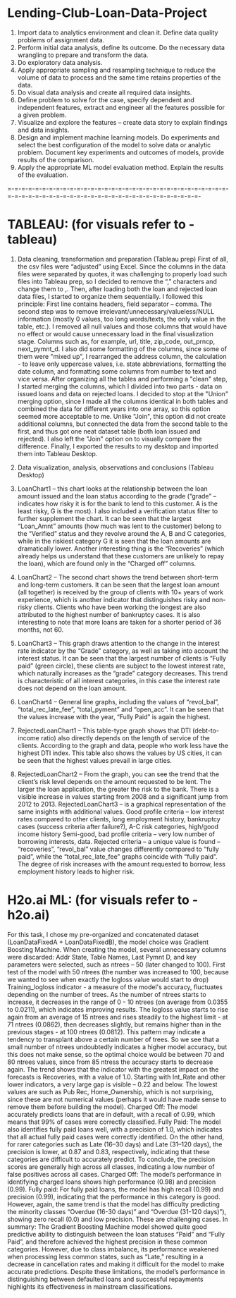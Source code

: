 # Lending-Club-Loan-Data-Project
1) Import data to analytics environment and clean it. Define data quality problems of assignment data.
2) Perform initial data analysis, define its outcome. Do the necessary data wrangling to prepare and transform the data.
3) Do exploratory data analysis.
4) Apply appropriate sampling and resampling technique to reduce the volume of data to process and the same time retains properties of the data.
5) Do visual data analysis and create all required data insights.
6) Define problem to solve for the case, specify dependent and independent features, extract and engineer all the features possible for a given problem.
7) Visualize and explore the features – create data story to explain findings and data insights.
8) Design and implement machine learning models. Do experiments and select the best configuration of the model to solve data or analytic problem. Document key experiments and outcomes of models, provide results of the comparison.
9) Apply the appropriate ML model evaluation method. Explain the results of the evaluation.
    
=-=-=-=-=-=-=-=-=-=-=-=-=-=-=-=-=-=-=-=-=-=-=-=-=-=-=-=-=-=-=-=-=-=-=-=-=-=-=-=-=-=-=-=-=-=-=-=-=-=-=-=-=-=-=-=-=-=-=-=-

# TABLEAU: (for visuals refer to - tableau)
1. Data cleaning, transformation and preparation (Tableau prep)
First of all, the csv files were “adjusted” using Excel. Since the columns in the data files were separated by quotes, it was challenging to properly load such files into Tableau prep, so I decided to remove the “,” characters and change them to ,. Then, after loading both the loan and rejected loan data files, I started to organize them sequentially. I followed this principle: First line contains headers, field separator – comma.
The second step was to remove irrelevant/unnecessary/valueless/NULL information (mostly 0 values, too long words/texts, the only value in the table, etc.). I removed all null values ​​and those columns that would have no effect or would cause unnecessary load in the final visualization stage. Columns such as, for example, url, title, zip_code, out_prncp, next_pymnt_d.
I also did some formatting of the columns, since some of them were "mixed up", I rearranged the address column, the calculation - to leave only uppercase values, i.e. state abbreviations, formatting the date column, and formatting some columns from number to text and vice versa.
After organizing all the tables and performing a "clean" step, I started merging the columns, which I divided into two parts - data on issued loans and data on rejected loans. I decided to stop at the "Union" merging option, since I made all the columns identical in both tables and combined the data for different years into one array, so this option seemed more acceptable to me. Unlike "Join", this option did not create additional columns, but connected the data from the second table to the first, and thus got one neat dataset table (both loan issued and rejected). I also left the "Join" option on to visually compare the difference. Finally, I exported the results to my desktop and imported them into Tableau Desktop.

2. Data visualization, analysis, observations and conclusions (Tableau Desktop)
1. LoanChart1 – this chart looks at the relationship between the loan amount issued and the loan status according to the grade (“grade” – indicates how risky it is for the bank to lend to this customer. A is the least risky, G is the most). I also included a verification status filter to further supplement the chart. It can be seen that the largest “Loan_Amnt” amounts (how much was lent to the customer) belong to the “Verified” status and they revolve around the A, B and C categories, while in the riskiest category G it is seen that the loan amounts are dramatically lower. Another interesting thing is the “Recoveries” (which already helps us understand that these customers are unlikely to repay the loan), which are found only in the “Charged off” columns.
2. LoanChart2 – The second chart shows the trend between short-term and long-term customers. It can be seen that the largest loan amount (all together) is received by the group of clients with 10+ years of work experience, which is another indicator that distinguishes risky and non-risky clients. Clients who have been working the longest are also attributed to the highest number of bankruptcy cases. It is also interesting to note that more loans are taken for a shorter period of 36 months, not 60.
3. LoanChart3 – This graph draws attention to the change in the interest rate indicator by the “Grade” category, as well as taking into account the interest status. It can be seen that the largest number of clients is “Fully paid” (green circle), these clients are subject to the lowest interest rate, which naturally increases as the “grade” category decreases. This trend is characteristic of all interest categories, in this case the interest rate does not depend on the loan amount.
4. LoanChart4 – General line graphs, including the values ​​of “revol_bal”, “total_rec_late_fee”, “total_pyment” and “open_acc”. It can be seen that the values ​​increase with the year, “Fully Paid” is again the highest.
5. RejectedLoanChart1 – This table-type graph shows that DTI (debt-to-income ratio) also directly depends on the length of service of the clients. According to the graph and data, people who work less have the highest DTI index. This table also shows the values ​​​​by US cities, it can be seen that the highest values ​​​​prevail in large cities.
6. RejectedLoanChart2 – From the graph, you can see the trend that the client’s risk level depends on the amount requested to be lent. The larger the loan application, the greater the risk to the bank. There is a visible increase in values ​​starting from 2008 and a significant jump from 2012 to 2013. RejectedLoanChart3 – is a graphical representation of the same insights with additional values.
Good profile criteria – low interest rates compared to other clients, long employment history, bankruptcy cases (success criteria after failure?), A-C risk categories, high/good income history
Semi-good, bad profile criteria – very low number of borrowing interests, data.
Rejected criteria – a unique value is found – “recoveries”, “revol_bal” value changes differently compared to “fully paid”, while the “total_rec_late_fee” graphs coincide with “fully paid”. The degree of risk increases with the amount requested to borrow, less employment history leads to higher risk.

# H2o.ai ML: (for visuals refer to - h2o.ai)
For this task, I chose my pre-organized and concatenated dataset (LoanDataFixedA + LoanDataFixedB), the model choice was Gradient Boosting Machine.
When creating the model, several unnecessary columns were discarded: Addr State, Table Names, Last Pymnt D, and key parameters were selected, such as ntrees – 50 (later changed to 100).
First test of the model with 50 ntrees (the number was increased to 100, because we wanted to see when exactly the logloss value would start to drop)
Training_logloss indicator - a measure of the model's accuracy, fluctuates depending on the number of trees. As the number of ntrees starts to increase, it decreases in the range of 0 - 10 ntrees (on average from 0.0355 to 0.0211), which indicates improving results. The logloss value starts to rise again from an average of 15 ntrees and rises steadily to the highest limit - at 71 ntrees (0.0862), then decreases slightly, but remains higher than in the previous stages - at 100 ntrees (0.0812). This pattern may indicate a tendency to transplant above a certain number of trees.
So we see that a small number of ntrees undoubtedly indicates a higher model accuracy, but this does not make sense, so the optimal choice would be between 70 and 80 ntrees values, since from 85 ntress the accuracy starts to decrease again.
The trend shows that the indicator with the greatest impact on the forecasts is Recoveries, with a value of 1.0. Starting with Int_Rate and other lower indicators, a very large gap is visible – 0.22 and below. The lowest values are such as Pub Rec, Home_Ownership, which is not surprising, since these are not numerical values (perhaps it would have made sense to remove them before building the model).
Charged Off: The model accurately predicts loans that are in default, with a recall of 0.99, which means that 99% of cases were correctly classified.
Fully Paid: The model also identifies fully paid loans well, with a precision of 1.0, which indicates that all actual fully paid cases were correctly identified.
On the other hand, for rarer categories such as Late (16–30 days) and Late (31–120 days), the precision is lower, at 0.87 and 0.83, respectively, indicating that these categories are difficult to accurately predict.
To conclude, the precision scores are generally high across all classes, indicating a low number of false positives across all cases.
Charged Off: The model’s performance in identifying charged loans shows high performance (0.98) and precision (0.99).
Fully paid: For fully paid loans, the model has high recall (0.99) and precision (0.99), indicating that the performance in this category is good.
However, again, the same trend is that the model has difficulty predicting the minority classes “Overdue (16-30 days)” and “Overdue (31-120 days)”), showing zero recall (0.0) and low precision. These are challenging cases.
In summary:
The Gradient Boosting Machine model showed quite good predictive ability to distinguish between the loan statuses “Paid” and “Fully Paid”, and therefore achieved the highest precision in these common categories. However, due to class imbalance, its performance weakened when processing less common states, such as “Late,” resulting in a decrease in cancellation rates and making it difficult for the model to make accurate predictions. Despite these limitations, the model’s performance in distinguishing between defaulted loans and successful repayments highlights its effectiveness in mainstream classifications.
